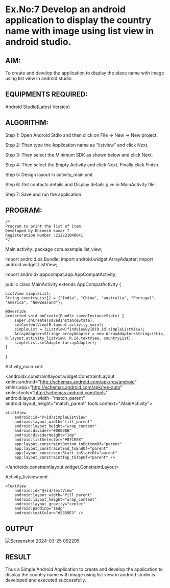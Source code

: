 
# Ex.No:7 Develop an android application to display the country name with image using list view in android studio.


## AIM:

To create and develop the application to display the place name with image using list view in android studio

## EQUIPMENTS REQUIRED:

Android Studio(Latest Version)

## ALGORITHM:

Step 1: Open Android Stdio and then click on File -> New -> New project.

Step 2: Then type the Application name as “listview″ and click Next. 

Step 3: Then select the Minimum SDK as shown below and click Next.

Step 4: Then select the Empty Activity and click Next. Finally click Finish.

Step 5: Design layout in activity_main.xml.

Step 6: Get contacts details and Display details give in MainActivity file.

Step 7: Save and run the application.

## PROGRAM:
```
/*
Program to print the list of item.
Developed by:Dhinesh kumar T
Registeration Number :212221040041
*/
```
Main activity:
package com.example.list_view;

import android.os.Bundle;
import android.widget.ArrayAdapter;
import android.widget.ListView;

import androidx.appcompat.app.AppCompatActivity;

public class MainActivity extends AppCompatActivity {

    ListView simpleList;
    String countryList[] = {"India", "China", "australia", "Portugal", "America", "NewZealand"};

    @Override
    protected void onCreate(Bundle savedInstanceState) {
        super.onCreate(savedInstanceState);
        setContentView(R.layout.activity_main);
        simpleList = (ListView)findViewById(R.id.simpleListView);
        ArrayAdapter<String> arrayAdapter = new ArrayAdapter<String>(this, R.layout.activity_listview, R.id.textView, countryList);
        simpleList.setAdapter(arrayAdapter);
    }
}

Activity_main.xml:
<?xml version="1.0" encoding="utf-8"?>
<androidx.constraintlayout.widget.ConstraintLayout xmlns:android="http://schemas.android.com/apk/res/android"
    xmlns:app="http://schemas.android.com/apk/res-auto"
    xmlns:tools="http://schemas.android.com/tools"
    android:layout_width="match_parent"
    android:layout_height="match_parent"
    tools:context=".MainActivity">

    <ListView
        android:id="@+id/simpleListView"
        android:layout_width="fill_parent"
        android:layout_height="wrap_content"
        android:divider="#00008B"
        android:dividerHeight="1dp"
        android:listSelector="#87CEEB"
        app:layout_constraintBottom_toBottomOf="parent"
        app:layout_constraintEnd_toEndOf="parent"
        app:layout_constraintStart_toStartOf="parent"
        app:layout_constraintTop_toTopOf="parent" />

</androidx.constraintlayout.widget.ConstraintLayout>

Activity_listview.xml:

<?xml version="1.0" encoding="utf-8"?>
<LinearLayout xmlns:android="http://schemas.android.com/apk/res/android"
    android:layout_width="match_parent"
    android:layout_height="match_parent"
    android:orientation="vertical">

    <TextView
        android:id="@+id/textView"
        android:layout_width="fill_parent"
        android:layout_height="wrap_content"
        android:layout_gravity="center"
        android:padding="16dp"
        android:textColor="#2359E3" />
</LinearLayout>

## OUTPUT
![Screenshot 2024-03-25 092205](https://github.com/Pavithra-M119/listview/assets/119229774/32c1fe55-eb1b-4ebc-be34-7e025e3c039d)




## RESULT
Thus a Simple Android Application to create and develop the application to display the country name with image using list view in android studio is developed and executed successfully.

